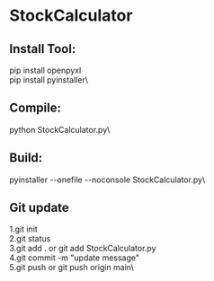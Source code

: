 # StockCalculator

## Install Tool:
pip install openpyxl\
pip install pyinstaller\

## Compile:
python StockCalculator.py\

## Build:
pyinstaller --onefile --noconsole StockCalculator.py\

## Git update
1.git init\
2.git status\
3.git add . or git add StockCalculator.py\
4.git commit -m "update message"\
5.git push or git push origin main\
